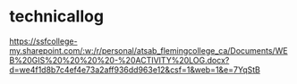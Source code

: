 # technicallog

https://ssfcollege-my.sharepoint.com/:w:/r/personal/atsab_flemingcollege_ca/Documents/WEB%20GIS%20%20%20%20-%20ACTIVITY%20LOG.docx?d=we4f1d8b7c4ef4e73a2aff936dd963e12&csf=1&web=1&e=7YqStB
